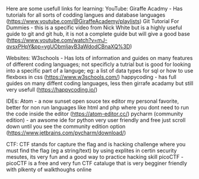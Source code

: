 Here are some usefull links for learning:
YouTube:
Giraffe Acadmy - Has tutorials for all sorts of codding langues and database languages (https://www.youtube.com/@GiraffeAcademy/playlists)
Git Tutorial For Dummies - this is a specific video from Nick White but is a highly useful guide to git and git hub, it is not a complete guide but will give a good base (https://www.youtube.com/watch?v=mJ-qvsxPHpY&pp=ygUObmljayB3aWdodCBnaXQ%3D)

Websites:
W3schools - Has lots of information and guides on many features of different coding languages; not specificly a tutrial but is good for looking into a specific part of a languge; eg: a list of data types for sql or how to use flexboxs in css (https://www.w3schools.com/)
happycoding - has full guides on many diffent coding languages, less then girrafe acadamy but still very usefull (https://happycoding.io/)

IDEs:
Atom - a now sunset open souce tex editor my personal favorite, better for non run languages like html and php where you dont need to run the code inside the editor (https://atom-editor.cc/)
pycharm (community edition) - an awsome ide for python very user friendly and free just scroll down until you see the community edition option (https://www.jetbrains.com/pycharm/download/)

CTF:
CTF stands for capture the flag and is hacking challenge where you must find the flag (eg a string/text) by using explites in certin security mesutes, its very fun and a good way to practice hacking skill
picoCTF - picoCTF is a free and very fun CTF cataluge that is very begginer friendly with plkenty of walkthoughs online
